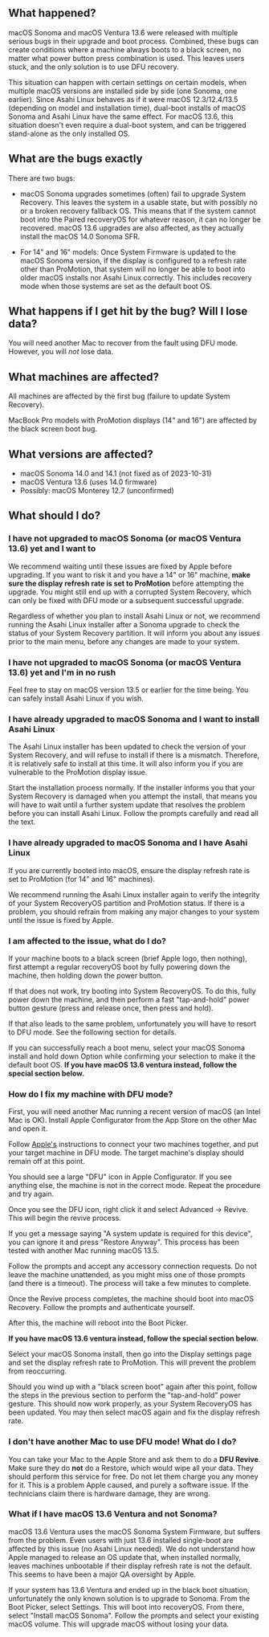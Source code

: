 ## What happened?

macOS Sonoma and macOS Ventura 13.6 were released with multiple serious bugs in their upgrade and boot process. Combined, these bugs can create conditions where a machine always boots to a black screen, no matter what power button press combination is used. This leaves users stuck, and the only solution is to use DFU recovery.

This situation can happen with certain settings on certain models, when multiple macOS versions are installed side by side (one Sonoma, one earlier). Since Asahi Linux behaves as if it were macOS 12.3/12.4/13.5 (depending on model and installation time), dual-boot installs of macOS Sonoma and Asahi Linux have the same effect. For macOS 13.6, this situation doesn't even require a dual-boot system, and can be triggered stand-alone as the only installed OS.

## What are the bugs exactly

There are two bugs:

* macOS Sonoma upgrades sometimes (often) fail to upgrade System Recovery. This leaves the system in a usable state, but with possibly no or a broken recovery fallback OS. This means that if the system cannot boot into the Paired recoveryOS for whatever reason, it can no longer be recovered. macOS 13.6 upgrades are also affected, as they actually install the macOS 14.0 Sonoma SFR.

* For 14" and 16" models: Once System Firmware is updated to the macOS Sonoma version, if the display is configured to a refresh rate other than ProMotion, that system will no longer be able to boot into older macOS installs nor Asahi Linux correctly. This includes recovery mode when those systems are set as the default boot OS.

## What happens if I get hit by the bug? Will I lose data?

You will need another Mac to recover from the fault using DFU mode. However, you will *not* lose data.

## What machines are affected?

All machines are affected by the first bug (failure to update System Recovery).

MacBook Pro models with ProMotion displays (14" and 16") are affected by the black screen boot bug.

## What versions are affected?

* macOS Sonoma 14.0 and 14.1 (not fixed as of 2023-10-31)
* macOS Ventura 13.6 (uses 14.0 firmware)
* Possibly: macOS Monterey 12.7 (unconfirmed)

## What should I do?

### I have not upgraded to macOS Sonoma (or macOS Ventura 13.6) yet and I want to

We recommend waiting until these issues are fixed by Apple before upgrading. If you want to risk it and you have a 14" or 16" machine, **make sure the display refresh rate is set to ProMotion** before attempting the upgrade. You might still end up with a corrupted System Recovery, which can only be fixed with DFU mode or a subsequent successful upgrade.

Regardless of whether you plan to install Asahi Linux or not, we recommend running the Asahi Linux installer after a Sonoma upgrade to check the status of your System Recovery partition. It will inform you about any issues prior to the main menu, before any changes are made to your system.

### I have not upgraded to macOS Sonoma (or macOS Ventura 13.6) yet and I'm in no rush

Feel free to stay on macOS version 13.5 or earlier for the time being. You can safely install Asahi Linux if you wish.

### I have already upgraded to macOS Sonoma and I want to install Asahi Linux

The Asahi Linux installer has been updated to check the version of your System Recovery, and will refuse to install if there is a mismatch. Therefore, it is relatively safe to install at this time. It will also inform you if you are vulnerable to the ProMotion display issue.

Start the installation process normally. If the installer informs you that your System Recovery is damaged when you attempt the install, that means you will have to wait until a further system update that resolves the problem before you can install Asahi Linux. Follow the prompts carefully and read all the text.

### I have already upgraded to macOS Sonoma and I have Asahi Linux

If you are currently booted into macOS, ensure the display refresh rate is set to ProMotion (for 14" and 16" machines).

We recommend running the Asahi Linux installer again to verify the integrity of your System RecoveryOS partition and ProMotion status. If there is a problem, you should refrain from making any major changes to your system until the issue is fixed by Apple.

### I am affected to the issue, what do I do?

If your machine boots to a black screen (brief Apple logo, then nothing), first attempt a regular recoveryOS boot by fully powering down the machine, then holding down the power button.

If that does not work, try booting into System RecoveryOS. To do this, fully power down the machine, and then perform a fast "tap-and-hold" power button gesture (press and release once, then press and hold).

If that also leads to the same problem, unfortunately you will have to resort to DFU mode. See the following section for details.

If you can successfully reach a boot menu, select your macOS Sonoma install and hold down Option while confirming your selection to make it the default boot OS. **If you have macOS 13.6 ventura instead, follow the special section below.**

### How do I fix my machine with DFU mode?

First, you will need another Mac running a recent version of macOS (an Intel Mac is OK). Install Apple Configurator from the App Store on the other Mac and open it.

Follow [Apple's](https://support.apple.com/en-gu/guide/apple-configurator-mac/apdd5f3c75ad/mac) instructions to connect your two machines together, and put your target machine in DFU mode. The target machine's display should remain off at this point.

You should see a large "DFU" icon in Apple Configurator. If you see anything else, the machine is not in the correct mode. Repeat the procedure and try again.

Once you see the DFU icon, right click it and select Advanced → Revive. This will begin the revive process.

If you get a message saying "A system update is required for this device", you can ignore it and press "Restore Anyway". This process has been tested with another Mac running macOS 13.5.

Follow the prompts and accept any accessory connection requests. Do not leave the machine unattended, as you might miss one of those prompts (and there is a timeout). The process will take a few minutes to complete.

Once the Revive process completes, the machine should boot into macOS Recovery. Follow the prompts and authenticate yourself.

After this, the machine will reboot into the Boot Picker.

**If you have macOS 13.6 ventura instead, follow the special section below.**

Select your macOS Sonoma install, then go into the Display settings page and set the display refresh rate to ProMotion. This will prevent the problem from reoccurring.

Should you wind up with a "black screen boot" again after this point, follow the steps in the previous section to perform the "tap-and-hold" power gesture. This should now work properly, as your System RecoveryOS has been updated. You may then select macOS again and fix the display refresh rate.

### I don't have another Mac to use DFU mode! What do I do?

You can take your Mac to the Apple Store and ask them to do a **DFU Revive**. Make sure they do **not** do a Restore, which would wipe all your data. They should perform this service for free. Do not let them charge you any money for it. This is a problem Apple caused, and purely a software issue. If the technicians claim there is hardware damage, they are wrong.

### What if I have macOS 13.6 Ventura and not Sonoma?

macOS 13.6 Ventura uses the macOS Sonoma System Firmware, but suffers from the problem. Even users with just 13.6 installed single-boot are affected by this issue (no Asahi Linux needed). We do not understand how Apple managed to release an OS update that, when installed normally, leaves machines unbootable if their display refresh rate is not the default. This seems to have been a major QA oversight by Apple.

If your system has 13.6 Ventura and ended up in the black boot situation, unfortunately the only known solution is to upgrade to Sonoma. From the Boot Picker, select Settings. This will boot into recoveryOS. From there, select "Install macOS Sonoma". Follow the prompts and select your existing macOS volume. This will upgrade macOS without losing your data.
